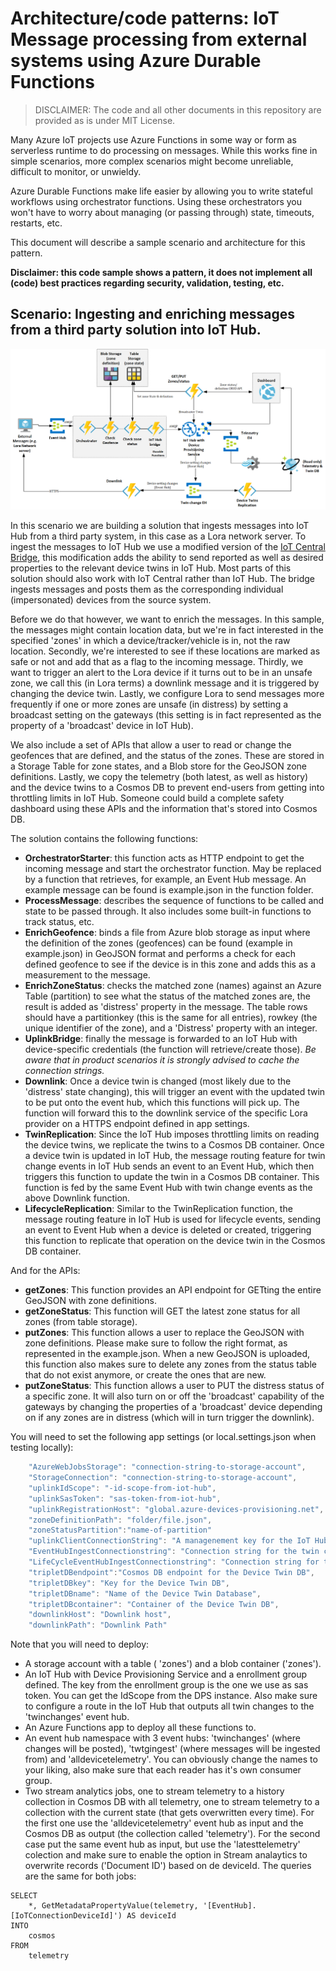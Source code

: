 # Architecture/code patterns: IoT Message processing from external systems using Azure Durable Functions

> DISCLAIMER: The code and all other documents in this repository are provided as is under MIT License.

Many Azure IoT projects use Azure Functions in some way or form as serverless runtime to do processing on messages. While this works fine in simple scenarios, more complex scenarios might become unreliable, difficult to monitor, or unwieldy. 

Azure Durable Functions make life easier by allowing you to write stateful workflows using orchestrator functions. Using these orchestrators you won't have to worry about managing (or passing through) state, timeouts, restarts, etc.

This document will describe a sample scenario and architecture for this pattern.

**Disclaimer: this code sample shows a pattern, it does not implement all (code) best practices regarding security, validation, testing, etc.**

## Scenario: Ingesting and enriching messages from a third party solution into IoT Hub.
![Architecture](/assets/architecture.png "Architecture")

In this scenario we are building a solution that ingests messages into IoT Hub from a third party system, in this case as a Lora network server. To ingest the messages to IoT Hub we use a modified version of the [IoT Central Bridge](https://github.com/Azure/iotc-device-bridge), this modification adds the ability to send reported as well as desired properties to the relevant device twins in IoT Hub. Most parts of this solution should also work with IoT Central rather than IoT Hub. The bridge ingests messages and posts them as the corresponding individual (impersonated) devices from the source system. 

Before we do that however, we want to enrich the messages. In this sample, the messages might contain location data, but we're in fact interested in the specified 'zones' in which a device/tracker/vehicle is in, not the raw location. Secondly, we're interested to see if these locations are marked as safe or not and add that as a flag to the incoming message. Thirdly, we want to trigger an alert to the Lora device if it turns out to be in an unsafe zone, we call this (in Lora terms) a downlink message and it is triggered by changing the device twin. Lastly, we configure Lora to send messages more frequently if one or more zones are unsafe (in distress) by setting a broadcast setting on the gateways (this setting is in fact represented as the property of a 'broadcast' device in IoT Hub).

We also include a set of APIs that allow a user to read or change the geofences that are defined, and the status of the zones. These are stored in a Storage Table for zone states, and a Blob store for the GeoJSON zone definitions. Lastly, we copy the telemetry (both latest, as well as history) and the device twins to a Cosmos DB to prevent end-users from getting into throttling limits in IoT Hub. Someone could build a complete safety dashboard using these APIs and the information that's stored into Cosmos DB.

The solution contains the following functions:
* **OrchestratorStarter**: this function acts as HTTP endpoint to get the incoming message and start the orchestrator function. May be replaced by a function that retrieves, for example, an Event Hub message. An example message can be found is example.json in the function folder.
* **ProcessMessage**: describes the sequence of functions to be called and state to be passed through. It also includes some built-in functions to track status, etc.
* **EnrichGeofence**: binds a file from Azure blob storage as input where the definition of the zones (geofences) can be found (example in example.json) in GeoJSON format and performs a check for each defined geofence to see if the device is in this zone and adds this as a measurement to the message.
* **EnrichZoneStatus**: checks the matched zone (names) against an Azure Table (partition) to see what the status of the matched zones are, the result is added as 'distress' property in the message. The table rows should have a partitionkey (this is the same for all entries), rowkey (the unique identifier of the zone), and a 'Distress' property with an integer. 
* **UplinkBridge**: finally the message is forwarded to an IoT Hub with device-specific credentials (the function will retrieve/create those). *Be aware that in product scenarios it is strongly advised to cache the connection strings.*
* **Downlink**: Once a device twin is changed (most likely due to the 'distress' state changing), this will trigger an event with the updated twin to be put onto the event hub, which this functions will pick up. The function will forward this to the downlink service of the specific Lora provider on a HTTPS endpoint defined in app settings.
* **TwinReplication**: Since the IoT Hub imposes throttling limits on reading the device twins, we replicate the twins to a Cosmos DB container. Once a device twin is updated in IoT Hub, the message routing feature for twin change events in IoT Hub sends an event to an Event Hub, which then triggers this function to update the twin in a Cosmos DB container. This function is fed by the same Event Hub with twin change events as the above Downlink function. 
* **LifecycleReplication**: Similar to the TwinReplication function, the message routing feature in IoT Hub is used for lifecycle events, sending an event to Event Hub when a device is deleted or created, triggering this function to replicate that operation on the device twin in the Cosmos DB container.

And for the APIs:
* **getZones**: This function provides an API endpoint for GETting the entire GeoJSON with zone definitions.
* **getZoneStatus**: This function will GET the latest zone status for all zones (from table storage).
* **putZones**: This function allows a user to replace the GeoJSON with zone definitions. Please make sure to follow the right format, as represented in the example.json. When a new GeoJSON is uploaded, this function also makes sure to delete any zones from the status table that do not exist anymore, or create the ones that are new.
* **putZoneStatus**: This function allows a user to PUT the distress status of a specific zone. It will also turn on or off the 'broadcast' capability of the gateways by changing the properties of a 'broadcast' device depending on if any zones are in distress (which will in turn trigger the downlink).


You will need to set the following app settings (or local.settings.json when testing locally):
```javascript
    "AzureWebJobsStorage": "connection-string-to-storage-account",
    "StorageConnection": "connection-string-to-storage-account",
    "uplinkIdScope": "-id-scope-from-iot-hub",
    "uplinkSasToken": "sas-token-from-iot-hub",
    "uplinkRegistrationHost": "global.azure-devices-provisioning.net",
    "zoneDefinitionPath": "folder/file.json",
    "zoneStatusPartition":"name-of-partition"
    "uplinkClientConnectionString": "A managenement key for the IoT Hub",
    "EventHubIngestConnectionstring": "Connection string for the twin changes event hub",
    "LifeCycleEventHubIngestConnectionstring": "Connection string for the lifecycle changes event hub",
    "tripletDBendpoint":"Cosmos DB endpoint for the Device Twin DB",
    "tripletDBkey": "Key for the Device Twin DB",
    "tripletDBname": "Name of the Device Twin Database",
    "tripletDBcontainer": "Container of the Device Twin DB",
    "downlinkHost": "Downlink host",
    "downlinkPath": "Downlink Path"
```

Note that you will need to deploy:
* A storage account with a table ( 'zones') and a blob container ('zones').
* An IoT Hub with Device Provisioning Service and a enrollment group defined. The key from the enrollment group is the one we use as sas token. You can get the IdScope from the DPS instance. Also make sure to configure a route in the IoT Hub that outputs all twin changes to the 'twinchanges' event hub.
* An Azure Functions app to deploy all these functions to.
* An event hub namespace with 3 event hubs: 'twinchanges' (where changes will be posted), 'twtgingest' (where messages will be ingested from) and 'alldevicetelemetry'. You can obviously change the names to your liking, also make sure that each reader has it's own consumer group. 
* Two stream analytics jobs, one to stream telemetry to a history collection in Cosmos DB with all telemetry, one to stream telemetry to a collection with the current state (that gets overwritten every time). For the first one use the 'alldevicetelemetry' event hub as input and the Cosmos DB as output (the collection called 'telemetry'). For the second case put the same event hub as input, but use the 'latesttelemetry' colection and make sure to enable the option in Stream analaytics to overwrite records ('Document ID') based on de deviceId. The queries are the same for both jobs: 
```
SELECT
    *, GetMetadataPropertyValue(telemetry, '[EventHub].[IoTConnectionDeviceId]') AS deviceId
INTO
    cosmos
FROM
    telemetry
```

